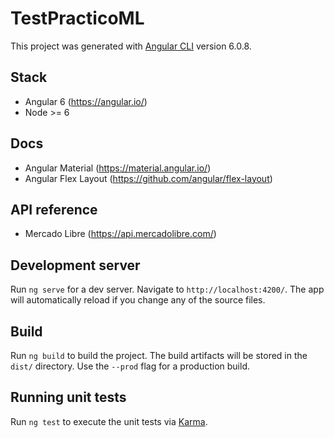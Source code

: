 # TestPracticoML

This project was generated with [Angular CLI](https://github.com/angular/angular-cli) version 6.0.8.

## Stack

* Angular 6 (https://angular.io/)
* Node >= 6

## Docs

* Angular Material (https://material.angular.io/)
* Angular Flex Layout (https://github.com/angular/flex-layout)

## API reference

* Mercado Libre (https://api.mercadolibre.com/)

## Development server

Run `ng serve` for a dev server. Navigate to `http://localhost:4200/`. The app will automatically reload if you change any of the source files.

## Build

Run `ng build` to build the project. The build artifacts will be stored in the `dist/` directory. Use the `--prod` flag for a production build.

## Running unit tests

Run `ng test` to execute the unit tests via [Karma](https://karma-runner.github.io).
